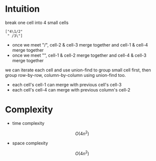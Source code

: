# Intuition

break one cell into 4 small cells
```
["4\1/2"
 " /3\"]
```

- once we meet "/", cell-2 & cell-3 merge together and cell-1 & cell-4 merge together
- once we meet "\", cell-1 & cell-2 merge together and cell-4 & cell-3 merge together

we can iterate each cell and use union-find to group small cell first,
then group row-by-row, column-by-column using union-find too.

- each cell's cell-1 can merge with previous cell's cell-3
- each cell's cell-4 can merge with previous column's cell-2

# Complexity

- time complexity

$$O(4n^2)$$

- space complexity

$$O(4n^2)$$